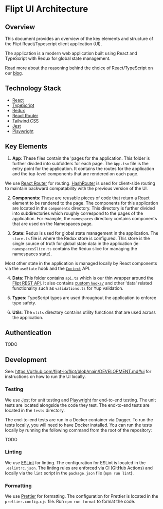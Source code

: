 # Flipt UI Architecture

## Overview

This document provides an overview of the key elements and structure of the Flipt React/Typescript client application (UI).

The application is a modern web application built using React and TypeScript with Redux for global state management.

Read more about the reasoning behind the choice of React/TypeScript on our [blog](https://www.flipt.io/blog/new-look-and-authentication-options).

## Technology Stack

- [React](https://reactjs.org/)
- [TypeScript](https://www.typescriptlang.org/)
- [Redux](https://redux.js.org/)
- [React Router](https://reactrouter.com/en/main)
- [Tailwind CSS](https://tailwindcss.com/)
- [Jest](https://jestjs.io/)
- [Playwright](https://playwright.dev/)

## Key Elements

1. **App**: These files contain the 'pages for the application. This folder is further divided into subfolders for each page. The `App.tsx` file is the entry point for the application. It contains the routes for the application and the top-level components that are rendered on each page.

We use [React Router](https://reactrouter.com/web/guides/quick-start) for routing. [HashRouter](https://reactrouter.com/web/api/HashRouter) is used for client-side routing to maintain backward compatability with the previous version of the UI.

2. **Components**: These are reusable pieces of code that return a React element to be rendered to the page. The components for this application are located in the `components` directory. This directory is further divided into subdirectories which roughly correspond to the pages of the application. For example, the `namespaces` directory contains components that are used on the Namespaces page.

3. **State**: Redux is used for global state management in the application. The `store.ts` file is where the Redux store is configured. This store is the single source of truth for global state data in the application (ie: `namespacesSlice.ts` contains the Redux slice for managing the namespaces state).

Most other state in the application is managed locally by React components via the `useState` hook and the [`Context`](https://react.dev/learn/passing-data-deeply-with-context) API.

4. **Data**: This folder contains `api.ts` which is our thin wrapper around the [Flipt REST API](https://www.flipt.io/docs/reference/overview). It also contains [custom `hooks/`](https://react.dev/learn/reusing-logic-with-custom-hooks#extracting-your-own-custom-hook-from-a-component) and other 'data' related functionality such as `validations.ts` for Yup validation.

5. **Types**: TypeScript types are used throughout the application to enforce type safety.

6. **Utils**: The `utils` directory contains utility functions that are used across the application.

## Authentication

TODO

## Development

See: <https://github.com/flipt-io/flipt/blob/main/DEVELOPMENT.md#ui> for instructions on how to run the UI locally.

### Testing

We use [Jest](https://jestjs.io/) for unit testing and [Playwright](https://playwright.dev/) for end-to-end testing. The unit tests are located alongside the code they test. The end-to-end tests are located in the `tests` directory.

The end-to-end tests are run in a Docker container via Dagger. To run the tests locally, you will need to have Docker installed. You can run the tests locally by running the following command from the root of the repository:

TODO

### Linting

We use [ESLint](https://eslint.org/) for linting. The configuration for ESLint is located in the `.eslintrc.json`. The linting rules are enforced via CI (GitHub Actions) and locally via the `lint` script in the `package.json` file (`npm run lint`).

### Formatting

We use [Prettier](https://prettier.io/) for formatting. The configuration for Prettier is located in the `prettier.config.cjs` file. Run `npm run format` to format the code.
